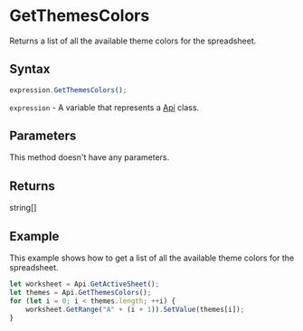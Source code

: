 # GetThemesColors

Returns a list of all the available theme colors for the spreadsheet.

## Syntax

```javascript
expression.GetThemesColors();
```

`expression` - A variable that represents a [Api](../Api.md) class.

## Parameters

This method doesn't have any parameters.

## Returns

string[]

## Example

This example shows how to get a list of all the available theme colors for the spreadsheet.

```javascript editor-
let worksheet = Api.GetActiveSheet();
let themes = Api.GetThemesColors();
for (let i = 0; i < themes.length; ++i) {
    worksheet.GetRange("A" + (i + 1)).SetValue(themes[i]);
}
```
